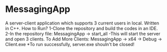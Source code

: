 # MessagingApp
A server-client application which supports 3 current users in local. Written in C++.
How to Run?
1-Clone the repository and build the codes in an IDE.
2-In the repository file: MessagingApp -> start_all
-This will start the server and open 3 clients. 
To Add More Clients: MessagingApp -> x64 -> Debug -> Client.exe
*To run successfully, server.exe shouln't be closed! 
